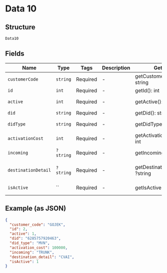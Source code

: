 
# Data 10

## Structure

`Data10`

## Fields

| Name | Type | Tags | Description | Getter | Setter |
|  --- | --- | --- | --- | --- | --- |
| `customerCode` | `string` | Required | - | getCustomerCode(): string | setCustomerCode(string customerCode): void |
| `id` | `int` | Required | - | getId(): int | setId(int id): void |
| `active` | `int` | Required | - | getActive(): int | setActive(int active): void |
| `did` | `string` | Required | - | getDid(): string | setDid(string did): void |
| `didType` | `string` | Required | - | getDidType(): string | setDidType(string didType): void |
| `activationCost` | `int` | Required | - | getActivationCost(): int | setActivationCost(int activationCost): void |
| `incoming` | `?string` | Required | - | getIncoming(): ?string | setIncoming(?string incoming): void |
| `destinationDetail` | `?string` | Required | - | getDestinationDetail(): ?string | setDestinationDetail(?string destinationDetail): void |
| `isActive` | `` | Required | - | getIsActive(): | setIsActive( isActive): void |

## Example (as JSON)

```json
{
  "customer_code": "GOJEK",
  "id": 2,
  "active": 1,
  "did": "6285757920463",
  "did_type": "MVN",
  "activation_cost": 100000,
  "incoming": "TRUNK",
  "destination_detail": "CVAI",
  "isActive": 1
}
```

